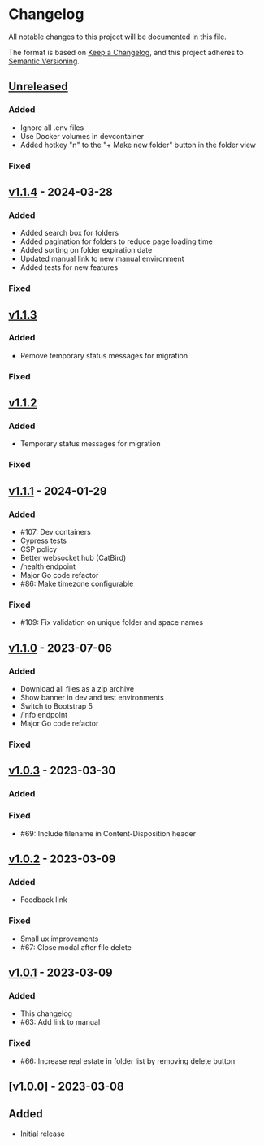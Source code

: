 # Changelog

All notable changes to this project will be documented in this file.

The format is based on [Keep a Changelog](https://keepachangelog.com/en/1.0.0/),
and this project adheres to [Semantic Versioning](https://semver.org/spec/v2.0.0.html).

## [Unreleased]

### Added

- Ignore all .env files
- Use Docker volumes in devcontainer
- Added hotkey "n" to the "+ Make new folder" button in the folder view

### Fixed

## [v1.1.4] - 2024-03-28

### Added

- Added search box for folders
- Added pagination for folders to reduce page loading time
- Added sorting on folder expiration date
- Updated manual link to new manual environment
- Added tests for new features

### Fixed

## [v1.1.3]

### Added

- Remove temporary status messages for migration

### Fixed

## [v1.1.2]

### Added

- Temporary status messages for migration

### Fixed

## [v1.1.1] - 2024-01-29

### Added

- #107: Dev containers
- Cypress tests
- CSP policy
- Better websocket hub (CatBird)
- /health endpoint
- Major Go code refactor
- #86: Make timezone configurable

### Fixed

- #109: Fix validation on unique folder and space names

## [v1.1.0] - 2023-07-06

### Added

- Download all files as a zip archive
- Show banner in dev and test environments
- Switch to Bootstrap 5
- /info endpoint
- Major Go code refactor

### Fixed

## [v1.0.3] - 2023-03-30

### Added

### Fixed

- #69: Include filename in Content-Disposition header

## [v1.0.2] - 2023-03-09

### Added

- Feedback link

### Fixed

- Small ux improvements
- #67: Close modal after file delete

## [v1.0.1] - 2023-03-09

### Added

- This changelog
- #63: Add link to manual

### Fixed

- #66: Increase real estate in folder list by removing delete button

## [v1.0.0] - 2023-03-08

## Added

- Initial release

[unreleased]: https://github.com/ugent-library/deliver/compare/v1.1.4...HEAD
[v1.1.4]: https://github.com/ugent-library/deliver/compare/v1.1.3...v1.1.4
[v1.1.3]: https://github.com/ugent-library/deliver/compare/v1.1.2...v1.1.3
[v1.1.2]: https://github.com/ugent-library/deliver/compare/v1.1.1...v1.1.2
[v1.1.1]: https://github.com/ugent-library/deliver/compare/v1.1.0...v1.1.1
[v1.1.0]: https://github.com/ugent-library/deliver/compare/v1.0.3...v1.1.0
[v1.0.3]: https://github.com/ugent-library/deliver/compare/v1.0.2...v1.0.3
[v1.0.2]: https://github.com/ugent-library/deliver/compare/v1.0.1...v1.0.2
[v1.0.1]: https://github.com/ugent-library/deliver/compare/v1.0.0...v1.0.1
